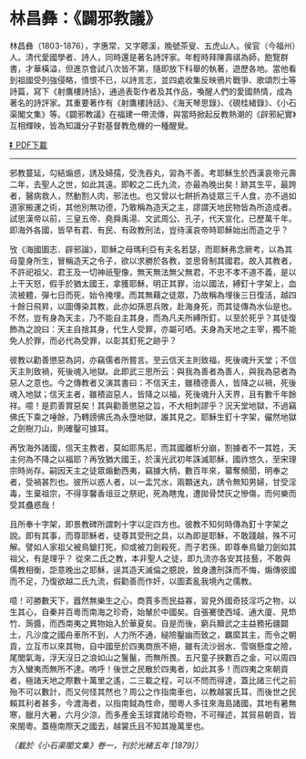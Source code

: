 # 林昌彝：《闢邪教議》

林昌彝（1803-1876），字惠常，又字薌溪，晚號茶叟、五虎山人。侯官（今福州）人。清代愛國學者、詩人，同時還是著名詩評家。年輕時拜陳壽祺為師，飽覽群書，才華橫溢，但進京會試八次皆不第，隨即放下科舉的執著，遊歷各地。當他看到祖國受列強侵略，憤恨不已，以詩言志，並四處收集反映鴉片戰爭、歌頌烈士等詩篇，寫下《射鷹樓詩括》，通過表彰作者及其作品，喚醒人們的愛國熱情，成為著名的詩評家。其重要著作有《射鷹樓詩話》、《海天琴思錄》、《硯桂緒錄》、《小石渠閣文集》等。《闢邪教議》在福建一帶流傳，與當時掀起反教熱潮的《辟邪紀實》互相輝映，皆為知識分子對基督教危機的一種醒覺。

[:arrow_double_down: PDF下載](闢邪教議.pdf)

***

邪教蔓延，勾結煽惑，誘及婦孺，受洗吞丸，習為不善。考耶穌生於西漢哀帝元壽二年，去聖人之世，如此其遠。即較之二氏九流，亦最為晚出矣！跡其生平，最誇者，醫病救人，然動割人肉，邪法也。也又曾以七餅折為徒眾三千人食，亦不過如道家搬運之術，其他別無功德，乃敢稱為造天之主，謬謂天地民物皆為所造成者。試思漢帝以前，三皇五帝、堯舜禹湯、文武周公、孔子，代天宣化，已歷萬千年。即海外各國，皆早有君、有民、有政教刑法，豈待漢哀帝時耶穌始出而造之乎？

攷《海國圖志．辟邪論》，耶穌之母瑪利亞有夫名若瑟，而耶穌弗念厥考，以為其母童身所生，冒稱造天之令子，欲以求勝於各教，並思脅制其國君。故入其教者，不許祀祖父、君王及一切神祇聖像，無天無法無父無君，不忠不孝不道不義，是以上干天怒，假手於猶太國王，拿獲耶穌，明正其罪，治以國法，縛釘十字架上，血流被體，彈七日而死，始令掩埋。而其無藉之徒眾，乃故稱為埋後三日復活，越四十餘日飛昇，以圖傳染其教，此亦如孫恩兵敗，赴海身死，而其徒傳為水仙是也。不然，豈有身為天主，乃不能自主其身，而為凡夫所縛所釘，以至於死乎？其徒復飾為之說曰：天主自捨其身，代生人受罪，亦屬可哂。夫身為天地之主宰，獨不能免人於罪，而必代為受罪，以彰其釘死之跡乎？

彼教以勸善懲惡為詞，亦竊儒者所嘗言。至云信天主則致福，死後魂升天堂；不信天主則致禍，死後魂入地獄。此即武三思所云：與我為善者為善人，與我為惡者為惡人之意也。今之傳教者又演其書曰：不信天主，雖積德善人，皆降之以禍，死後魂入地獄；信天主者，雖積盜惡人，皆降之以福，死後魂升入天界，且有數千年餘祥。噫！是罰善賞惡矣！其與勸善懲惡之旨，不大相刺謬乎？況天堂地獄，不過竊佛氏下乘之唾餘，乃轉謗佛氏為永墮地獄，誰其見之。耶穌生釘十字架，儼然地獄之劍樹刀山，則確鑿可據耳。

再攷海外諸國，信天主教者，莫如耶馬尼，而其國離析分崩，割據者不一其姓，天主何為不降之以福耶？再攷猶大國王，於漢光武初年誅滅耶穌，國祚悠久，至宋理宗時尚存。嗣因天主之徒眾煽動西夷，竊據大柄，數百年來，纂奪頻聞，明奉之者，受禍甚烈也。彼所以惑人者，以一盂咒水，兩顆迷丸，誘令無知男婦，甘受淫毒，生棄祖宗，不得享馨香俎豆之祭祀，死為瞎鬼，遭拋骨焚灰之慘傷，而何樂而受其蠱惑哉！

且所奉十字架，即景教碑所謂刺十字以定四方也。彼教不知何時傳為釘十字架之說。即有其事，而尊耶穌者，徒尊其受刑之具，以為即是耶穌，不敢踐越，殊不可解。譬如人家祖父被鳥鎗打死，抑或被刀劍殺死，而子若孫，即尊奉鳥鎗刀劍如其祖父，有是理乎？
從來二氏之教，本非聖人之徒，即九流亦各安其技藝，不敢與儒教相衡，詎意晚出之耶穌，逞其造天滅倫之臆說，致身遭刑誅而不悔，煽傳彼國而不足，乃復欲越二氏九流，假勸善而作奸，以圖紊亂我境內之儒教。

噫！可勝數天下，囂然無樂生之心，商賈多而民益寡，習見外國奇技淫巧之物，以生其心，自秦并百粵而南海之珍奇，始輦於中國矣。自張騫使西域、通大廈、見笻竹、蒟醬，而西南夷之異物始入於華夏矣。自是而後，窮兵黷武之主益務拓疆闢土，凡沙度之國舟車所不到，人力所不通，縋險鑿幽而致之，羈縻其主，而令之朝貢，立互市以來其物，自中國至於四夷商旅不絕，雖有流沙弱水、雪嶺懸度之險，尾閭氣海，浮天沒日之浪如山之鬐鬣，而無所畏。五尺童子挾數百之金，可以周四方入蠻夷而無所不達。嗚呼！後世之民散於四夷者，如此其多！而四夷之來朝貢者，極諸天地之際數十萬里之遙，二三載之程，可以不問而得達，蓋比諸三代之前殆不可以數計，而又何怪其然也？周公之作指南車也，以教越裳氏耳，而後世之民賴其利者甚多，今渡海者，以指南鉞為性命，閩粵人多往來海島諸國，其地有暑無寒，臘月大暑，六月少涼，而多產金玉球寶諸珍奇物，不可殫述，其貿易朝貢，皆來閩粵。蓋極南際天之國去，越裳氏且不知其幾萬里也。

*（載於《小石渠閣文集》卷一，刊於光緒五年 [1879]）*
